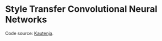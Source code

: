 # Style Transfer Convolutional Neural Networks

Code source: [Kautenja](https://github.com/Kautenja/a-neural-algorithm-of-artistic-style).
